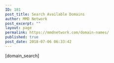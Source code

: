 ```yaml
---
ID: 181
post_title: Search Available Domains
author: MMD Network
post_excerpt: ""
layout: page
permalink: https://mmdnetwork.com/domain-names/
published: true
post_date: 2018-07-06 06:33:42
---
```

[domain_search]